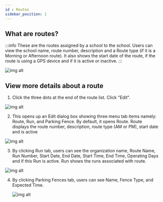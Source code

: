 ```yaml
---
id : Routes
sidebar_position: 1
---
```


## What are routes?

:::info
These are the routes assigned by a school to the school. Users can view the school name, route number, description and a Route type (if it is a Morning or Afternoon route). It also shows the start date of the route, if the route is using a GPS device and if it is active or inactive.
:::

![img alt](/img/planning-routes.png)

## View more details about a route

1. Click the three dots at the end of the route list. Click "Edit".

![img alt](/img/planning-routes-edit.png)

2. This opens up an Edit dialog box showing three menu tab items namely: Route, Run, and Parking Fence. By default, it opens Route. Route displays the route number, description, route type (AM or PM), start date and is active

![img alt](/img/planning-routes-edit-route.png)

3. By clicking Run tab, users can see the organization name, Route Name, Run Number, Start Date, End Date, Start Time, End Time, Operating Days and if this Run is active. Run shows the runs associated with route.

![img alt](/img/planning-routes-edit-run.png)

4. By clicking Parking Fences tab, users can see Name, Fence Type, and Expected Time.

   ![img alt](/img/planning-routes-edit-parking-fences.PNG)